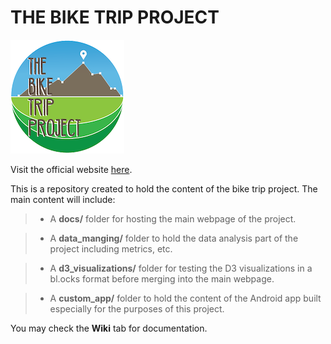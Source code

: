 # THE BIKE TRIP PROJECT
![logo](logo.png)

Visit the official website [here](http://www.thebiketripproject.com).

This is a repository created to hold the content of the bike trip project. The main content will include:    
>* A **docs/** folder for hosting the main webpage of the project.

>* A **data_manging/** folder to hold the data analysis part of the project including metrics, etc.

>* A **d3_visualizations/** folder for testing the D3 visualizations in a bl.ocks format before merging into the main webpage.

>* A **custom_app/** folder to hold the content of the Android app built especially for the purposes of this project.

You may check the **Wiki** tab for documentation.


